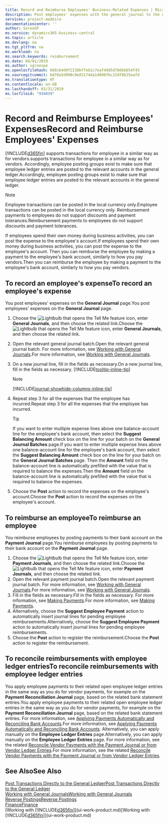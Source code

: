 ```yaml
---
title: Record and Reimburse Employees' Business-Related Expenses | Microsoft Docs
description: Post employees' expenses with the general journal to the employee's account and later post a payment to the employee's bank account to reimburse for the business-related expense.
services: project-madeira
documentationcenter: ''
author: SorenGP
ms.service: dynamics365-business-central
ms.topic: article
ms.devlang: na
ms.tgt_pltfrm: na
ms.workload: na
ms.search.keywords: reimbursement
ms.date: 04/01/2019
ms.author: sgroespe
ms.openlocfilehash: 660cb4d9f2238bffeb1c7eaf49d5d70dbb654f45
ms.sourcegitcommit: bd78a5d990c9e83174da1409076c22df8b35eafd
ms.translationtype: HT
ms.contentlocale: en-GB
ms.lasthandoff: 03/31/2019
ms.locfileid: "934039"
---
```

# <a name="record-and-reimburse-employees-expenses"></a><span data-ttu-id="0385a-103">Record and Reimburse Employees' Expenses</span><span class="sxs-lookup"><span data-stu-id="0385a-103">Record and Reimburse Employees' Expenses</span></span>
[!INCLUDE[d365fin](includes/d365fin_md.md)] <span data-ttu-id="0385a-104">supports transactions for employee in a similar way as for vendors.</span><span class="sxs-lookup"><span data-stu-id="0385a-104">supports transactions for employee in a similar way as for vendors.</span></span> <span data-ttu-id="0385a-105">Accordingly, employee posting groups exist to make sure that employee ledger entries are posted to the relevant accounts in the general ledger.</span><span class="sxs-lookup"><span data-stu-id="0385a-105">Accordingly, employee posting groups exist to make sure that employee ledger entries are posted to the relevant accounts in the general ledger.</span></span>

> [!NOTE]  
> <span data-ttu-id="0385a-106">Employee transactions can be posted in the local currency only.</span><span class="sxs-lookup"><span data-stu-id="0385a-106">Employee transactions can be posted in the local currency only.</span></span> <span data-ttu-id="0385a-107">Reimbursement payments to employees do not support discounts and payment tolerances.</span><span class="sxs-lookup"><span data-stu-id="0385a-107">Reimbursement payments to employees do not support discounts and payment tolerances.</span></span>

<span data-ttu-id="0385a-108">If employees spend their own money during business activities, you can post the expense to the employee's account.</span><span class="sxs-lookup"><span data-stu-id="0385a-108">If employees spend their own money during business activities, you can post the expense to the employee's account.</span></span> <span data-ttu-id="0385a-109">Then you can reimburse the employee by making a payment to the employee's bank account, similarly to how you pay vendors.</span><span class="sxs-lookup"><span data-stu-id="0385a-109">Then you can reimburse the employee by making a payment to the employee's bank account, similarly to how you pay vendors.</span></span>

## <a name="to-record-an-employees-expense"></a><span data-ttu-id="0385a-110">To record an employee's expense</span><span class="sxs-lookup"><span data-stu-id="0385a-110">To record an employee's expense</span></span>
<span data-ttu-id="0385a-111">You post employees' expenses on the **General Journal** page.</span><span class="sxs-lookup"><span data-stu-id="0385a-111">You post employees' expenses on the **General Journal** page.</span></span>
1. <span data-ttu-id="0385a-112">Choose the ![Lightbulb that opens the Tell Me feature](media/ui-search/search_small.png "Tell me what you want to do") icon, enter **General Journals**, and then choose the related link.</span><span class="sxs-lookup"><span data-stu-id="0385a-112">Choose the ![Lightbulb that opens the Tell Me feature](media/ui-search/search_small.png "Tell me what you want to do") icon, enter **General Journals**, and then choose the related link.</span></span>
2. <span data-ttu-id="0385a-113">Open the relevant general journal batch.</span><span class="sxs-lookup"><span data-stu-id="0385a-113">Open the relevant general journal batch.</span></span> <span data-ttu-id="0385a-114">For more information, see [Working with General Journals](ui-work-general-journals.md).</span><span class="sxs-lookup"><span data-stu-id="0385a-114">For more information, see [Working with General Journals](ui-work-general-journals.md).</span></span>
3. <span data-ttu-id="0385a-115">On a new journal line, fill in the fields as necessary.</span><span class="sxs-lookup"><span data-stu-id="0385a-115">On a new journal line, fill in the fields as necessary.</span></span> [!INCLUDE[tooltip-inline-tip](includes/tooltip-inline-tip_md.md)]    

    > [!NOTE]
    > [!INCLUDE[journal-showhide-columns-inline-tip](includes/journal-showhide-columns-inline-tip.md)]
4. <span data-ttu-id="0385a-116">Repeat step 3 for all the expenses that the employee has incurred.</span><span class="sxs-lookup"><span data-stu-id="0385a-116">Repeat step 3 for all the expenses that the employee has incurred.</span></span>

    > [!TIP]  
    > <span data-ttu-id="0385a-117">If you want to enter multiple expense lines above one balance-account line for the employee's bank account, then select the **Suggest Balancing Amount** check box on the line for your batch on the **General Journal Batches** page.</span><span class="sxs-lookup"><span data-stu-id="0385a-117">If you want to enter multiple expense lines above one balance-account line for the employee's bank account, then select the **Suggest Balancing Amount** check box on the line for your batch on the **General Journal Batches** page.</span></span> <span data-ttu-id="0385a-118">Then the **Amount** field on the balance-account line is automatically prefilled with the value that is required to balance the expenses.</span><span class="sxs-lookup"><span data-stu-id="0385a-118">Then the **Amount** field on the balance-account line is automatically prefilled with the value that is required to balance the expenses.</span></span>
5. <span data-ttu-id="0385a-119">Choose the **Post** action to record the expenses on the employee's account.</span><span class="sxs-lookup"><span data-stu-id="0385a-119">Choose the **Post** action to record the expenses on the employee's account.</span></span>

## <a name="to-reimburse-an-employee"></a><span data-ttu-id="0385a-120">To reimburse an employee</span><span class="sxs-lookup"><span data-stu-id="0385a-120">To reimburse an employee</span></span>
<span data-ttu-id="0385a-121">You reimburse employees by posting payments to their bank account on the **Payment Journal** page.</span><span class="sxs-lookup"><span data-stu-id="0385a-121">You reimburse employees by posting payments to their bank account on the **Payment Journal** page.</span></span>
1. <span data-ttu-id="0385a-122">Choose the ![Lightbulb that opens the Tell Me feature](media/ui-search/search_small.png "Tell me what you want to do") icon, enter **Payment Journals**, and then choose the related link.</span><span class="sxs-lookup"><span data-stu-id="0385a-122">Choose the ![Lightbulb that opens the Tell Me feature](media/ui-search/search_small.png "Tell me what you want to do") icon, enter **Payment Journals**, and then choose the related link.</span></span>
2. <span data-ttu-id="0385a-123">Open the relevant payment journal batch.</span><span class="sxs-lookup"><span data-stu-id="0385a-123">Open the relevant payment journal batch.</span></span> <span data-ttu-id="0385a-124">For more information, see [Working with General Journals](ui-work-general-journals.md).</span><span class="sxs-lookup"><span data-stu-id="0385a-124">For more information, see [Working with General Journals](ui-work-general-journals.md).</span></span>
3. <span data-ttu-id="0385a-125">Fill in the fields as necessary.</span><span class="sxs-lookup"><span data-stu-id="0385a-125">Fill in the fields as necessary.</span></span> <span data-ttu-id="0385a-126">For more information, see [Making Payments](payables-make-payments.md).</span><span class="sxs-lookup"><span data-stu-id="0385a-126">For more information, see [Making Payments](payables-make-payments.md).</span></span>
4. <span data-ttu-id="0385a-127">Alternatively, choose the **Suggest Employee Payment** action to automatically insert journal lines for pending employee reimbursements.</span><span class="sxs-lookup"><span data-stu-id="0385a-127">Alternatively, choose the **Suggest Employee Payment** action to automatically insert journal lines for pending employee reimbursements.</span></span>
5. <span data-ttu-id="0385a-128">Choose the **Post** action to register the reimbursement.</span><span class="sxs-lookup"><span data-stu-id="0385a-128">Choose the **Post** action to register the reimbursement.</span></span>  

## <a name="to-reconcile-reimbursements-with-employee-ledger-entries"></a><span data-ttu-id="0385a-129">To reconcile reimbursements with employee ledger entries</span><span class="sxs-lookup"><span data-stu-id="0385a-129">To reconcile reimbursements with employee ledger entries</span></span>
<span data-ttu-id="0385a-130">You apply employee payments to their related open employee ledger entries in the same way as you do for vendor payments, for example on the **Payment Reconciliation Journal** page, based on the related bank statement entries.</span><span class="sxs-lookup"><span data-stu-id="0385a-130">You apply employee payments to their related open employee ledger entries in the same way as you do for vendor payments, for example on the **Payment Reconciliation Journal** page, based on the related bank statement entries.</span></span> <span data-ttu-id="0385a-131">For more information, see [Applying Payments Automatically and Reconciling Bank Accounts](receivables-apply-payments-auto-reconcile-bank-accounts.md).</span><span class="sxs-lookup"><span data-stu-id="0385a-131">For more information, see [Applying Payments Automatically and Reconciling Bank Accounts](receivables-apply-payments-auto-reconcile-bank-accounts.md).</span></span> <span data-ttu-id="0385a-132">Alternatively, you can apply manually on the **Employee Ledger Entries** page.</span><span class="sxs-lookup"><span data-stu-id="0385a-132">Alternatively, you can apply manually on the **Employee Ledger Entries** page.</span></span> <span data-ttu-id="0385a-133">For more information, see the related [Reconcile Vendor Payments with the Payment Journal or from Vendor Ledger Entries](payables-how-apply-purchase-transactions-manually.md).</span><span class="sxs-lookup"><span data-stu-id="0385a-133">For more information, see the related [Reconcile Vendor Payments with the Payment Journal or from Vendor Ledger Entries](payables-how-apply-purchase-transactions-manually.md).</span></span>  

## <a name="see-also"></a><span data-ttu-id="0385a-134">See Also</span><span class="sxs-lookup"><span data-stu-id="0385a-134">See Also</span></span>
[<span data-ttu-id="0385a-135">Post Transactions Directly to the General Ledger</span><span class="sxs-lookup"><span data-stu-id="0385a-135">Post Transactions Directly to the General Ledger</span></span>](finance-how-post-transactions-directly.md)  
[<span data-ttu-id="0385a-136">Working with General Journals</span><span class="sxs-lookup"><span data-stu-id="0385a-136">Working with General Journals</span></span>](ui-work-general-journals.md)  
[<span data-ttu-id="0385a-137">Reverse Postings</span><span class="sxs-lookup"><span data-stu-id="0385a-137">Reverse Postings</span></span>](finance-how-reverse-journal-posting.md)  
[<span data-ttu-id="0385a-138">Finance</span><span class="sxs-lookup"><span data-stu-id="0385a-138">Finance</span></span>](finance.md)  
<span data-ttu-id="0385a-139">[Working with [!INCLUDE[d365fin](includes/d365fin_md.md)]](ui-work-product.md)</span><span class="sxs-lookup"><span data-stu-id="0385a-139">[Working with [!INCLUDE[d365fin](includes/d365fin_md.md)]](ui-work-product.md)</span></span>  
